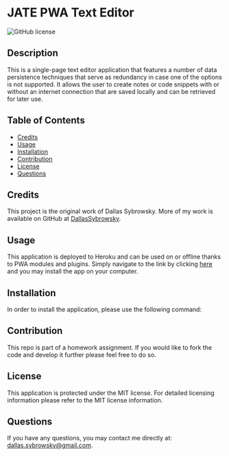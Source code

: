 # JATE PWA Text Editor
![GitHub license](https://img.shields.io/badge/license-MIT-blue.svg)

## Description

This is a single-page text editor application that features a number of data persistence techniques that serve as redundancy in case one of the options is not supported. It allows the user to create notes or code snippets with or without an internet connection that are saved locally and can be retrieved for later use.

## Table of Contents

- [Credits](#credits)
- [Usage](#usage)
- [Installation](#installation)
- [Contribution](#contribution)
- [License](#license)
- [Questions](#questions)



## Credits

This project is the original work of Dallas Sybrowsky. More of my work is available on GitHub at [DallasSybrowsky](https://github.com/DallasSybrowsky).

## Usage

This application is deployed to Heroku and can be used on or offline thanks to PWA modules and plugins. Simply navigate to the link by clicking [here](https://dsybrowsky-jate-text-editor.herokuapp.com/) and you may install the app on your computer.

## Installation

In order to install the application, please use the following command: 

## Contribution

This repo is part of a homework assignment. If you would like to fork the code and develop it further please feel free to do so.

## License

This application is protected under the MIT license. For detailed licensing information please refer to the MIT license information.

## Questions

If you have any questions, you may contact me directly at: dallas.sybrowsky@gmail.com.